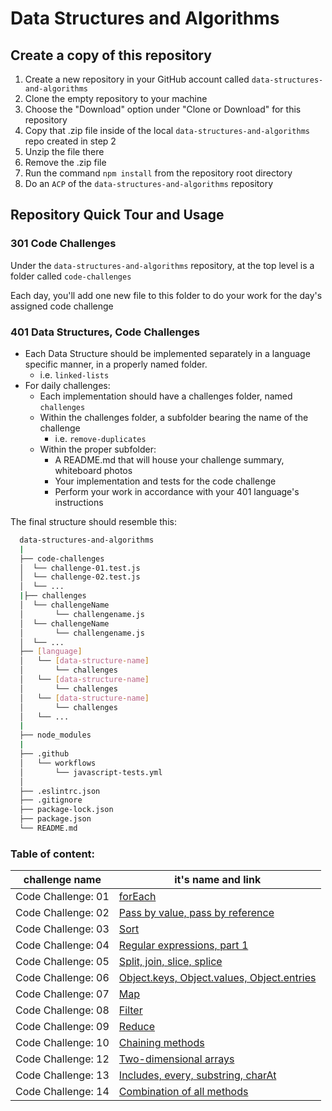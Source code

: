 # Data Structures and Algorithms

## Create a copy of this repository

1. Create a new repository in your GitHub account called `data-structures-and-algorithms`
1. Clone the empty repository to your machine
1. Choose the "Download" option under "Clone or Download" for this repository
1. Copy that .zip file inside of the local `data-structures-and-algorithms` repo created in step 2
1. Unzip the file there
1. Remove the .zip file
1. Run the command `npm install` from the repository root directory
1. Do an `ACP` of the `data-structures-and-algorithms` repository

## Repository Quick Tour and Usage

### 301 Code Challenges

Under the `data-structures-and-algorithms` repository, at the top level is a folder called `code-challenges`

Each day, you'll add one new file to this folder to do your work for the day's assigned code challenge

### 401 Data Structures, Code Challenges

- Each Data Structure should be implemented separately in a language specific manner, in a properly named folder.
  - i.e. `linked-lists`
- For daily challenges:
  - Each implementation should have a challenges folder, named `challenges`
  - Within the challenges folder, a subfolder bearing the name of the challenge
    - i.e. `remove-duplicates`
  - Within the proper subfolder:
    - A README.md that will house your challenge summary, whiteboard photos
    - Your implementation and tests for the code challenge
    - Perform your work in accordance with your 401 language's instructions

The final structure should resemble this:

```bash
  data-structures-and-algorithms
  |
  ├── code-challenges
  │  └── challenge-01.test.js
  │  └── challenge-02.test.js
  │  └── ...
  |├── challenges
  │  └── challengeName
  │       └── challengename.js
  │  └── challengeName
  │       └── challengename.js
  │  └── ...
  ├── [language]
  │   └── [data-structure-name]
  │       └── challenges
  │   └── [data-structure-name]
  │       └── challenges
  │   └── [data-structure-name]
  │       └── challenges
  │   └── ...
  |
  ├── node_modules
  |
  ├── .github
  │   └── workflows
  │       └── javascript-tests.yml
  │
  ├── .eslintrc.json
  ├── .gitignore
  ├── package-lock.json
  ├── package.json
  └── README.md
```
### Table of content:

challenge name | it's name and link
------------ | -------------
Code Challenge: 01 | [forEach](https://github.com/Aya-Akrabawi/data-structures-and-algorithms/tree/master/code-challenges/for-each)
Code Challenge: 02 | [Pass by value, pass by reference](https://github.com/Aya-Akrabawi/data-structures-and-algorithms/tree/master/code-challenges/value-vs-reference)
Code Challenge: 03 | [Sort](https://github.com/Aya-Akrabawi/data-structures-and-algorithms/tree/master/code-challenges/Sort)
Code Challenge: 04 | [Regular expressions, part 1](https://github.com/Aya-Akrabawi/data-structures-and-algorithms/tree/master/code-challenges/Regular%20expressions%2C%20part%201)
Code Challenge: 05 | [Split, join, slice, splice](https://github.com/Aya-Akrabawi/data-structures-and-algorithms/tree/master/code-challenges/Array-StringMethods)
Code Challenge: 06 | [Object.keys, Object.values, Object.entries](https://github.com/Aya-Akrabawi/data-structures-and-algorithms/tree/master/code-challenges/ObjectKeysValuesEntries)
Code Challenge: 07 | [Map](https://github.com/Aya-Akrabawi/data-structures-and-algorithms/tree/master/code-challenges/Map)
Code Challenge: 08 | [Filter](https://github.com/Aya-Akrabawi/data-structures-and-algorithms/tree/master/code-challenges/Filter)
Code Challenge: 09 | [Reduce](https://github.com/Aya-Akrabawi/data-structures-and-algorithms/tree/master/code-challenges/Reduce)
Code Challenge: 10 | [Chaining methods](https://github.com/Aya-Akrabawi/data-structures-and-algorithms/tree/master/code-challenges/Chaining)
Code Challenge: 12 | [Two-dimensional arrays](https://github.com/Aya-Akrabawi/data-structures-and-algorithms/tree/master/code-challenges/Two-dimArray)
Code Challenge: 13 | [Includes, every, substring, charAt](https://github.com/Aya-Akrabawi/data-structures-and-algorithms/tree/master/code-challenges/IncludesEverySubstringCharAtt)
Code Challenge: 14 | [Combination of all methods](https://github.com/Aya-Akrabawi/data-structures-and-algorithms/tree/master/code-challenges/all-methods)